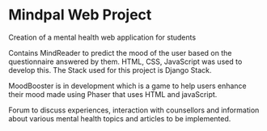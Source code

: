 # Mindpal Web Project
Creation of a mental health web application for students

Contains MindReader to predict the mood of the user based on the questionnaire answered by them. HTML, CSS, JavaScript was used to develop this. The Stack used for this project is Django Stack.

MoodBooster is in development which is a game to help users enhance their mood made using Phaser that uses HTML and javaScript. 

Forum to discuss experiences, interaction with counsellors and information about various mental health topics and articles to be implemented.
